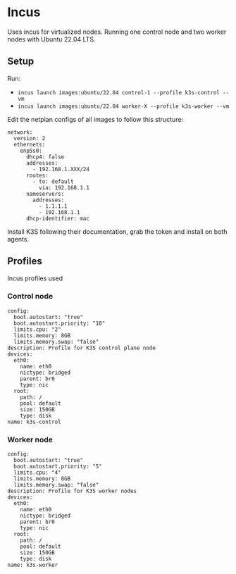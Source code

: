 # Incus
Uses incus for virtualized nodes. Running one control node and two worker nodes with Ubuntu 22.04 LTS.

## Setup
Run:
 - ```incus launch images:ubuntu/22.04 control-1 --profile k3s-control --vm```
 - ```incus launch images:ubuntu/22.04 worker-X --profile k3s-worker --vm```

Edit the netplan configs of all images to follow this structure:
```
network:
  version: 2
  ethernets:
    enp5s0:
      dhcp4: false
      addresses:
        - 192.168.1.XXX/24
      routes:
        - to: default
          via: 192.168.1.1
      nameservers:
        addresses:
          - 1.1.1.1
          - 192.168.1.1
      dhcp-identifier: mac
```

Install K3S following their documentation, grab the token and install on both agents.

## Profiles
Incus profiles used

### Control node
```
config:
  boot.autostart: "true"
  boot.autostart.priority: "10"
  limits.cpu: "2"
  limits.memory: 8GB
  limits.memory.swap: "false"
description: Profile for K3S control plane node
devices:
  eth0:
    name: eth0
    nictype: bridged
    parent: br0
    type: nic
  root:
    path: /
    pool: default
    size: 150GB
    type: disk
name: k3s-control
```

### Worker node
```
config:
  boot.autostart: "true"
  boot.autostart.priority: "5"
  limits.cpu: "4"
  limits.memory: 8GB
  limits.memory.swap: "false"
description: Profile for K3S worker nodes
devices:
  eth0:
    name: eth0
    nictype: bridged
    parent: br0
    type: nic
  root:
    path: /
    pool: default
    size: 150GB
    type: disk
name: k3s-worker
```
